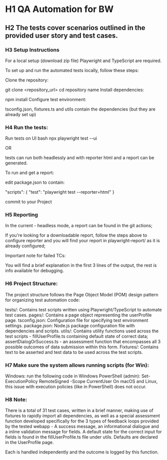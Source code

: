 # H1 QA Automation for BW

## H2 The tests cover scenarios outlined in the provided user story and test cases.

### H3 Setup Instructions

For a local setup (download zip file) Playwright and TypeScript are required.

To set up and run the automated tests locally, follow these steps:

Clone the repository:

git clone <repository_url>
cd repository name
Install dependencies:

npm install
Configure test environment:

tsconfig.json, fixtures.ts and utils contain the dependencies (but they are already set up)

### H4 Run the tests:

Run tests on UI bash npx playwright test --ui 

OR 

tests can run both headlessly and with reporter html and a report can be generated.

To run and get a report:

edit package.json to contain:

"scripts": {
  "test": "playwright test --reporter=html"
}

commit to your Project

### H5 Reporting

In the current - headless mode, a report can be found in the git actions;

If you're looking for a downloadable report, follow the steps above to configure reporter and you will find your report in playwright-report/ as it is already configured;

Important note for failed TCs:

You will find a brief explanation in the first 3 lines of the output, the rest is info available for debugging.

### H6 Project Structure:

The project structure follows the Page Object Model (POM) design pattern for organizing test automation code:

tests/: Contains test scripts written using Playwright/TypeScript to automate test cases.
pages/: Contains a page object representing the userProfile page.
tsconfig.json: Configuration file for specifying test environment settings.
package.json: Node.js package configuration file with dependencies and scripts.
utils/: Contains utility functions used across the test scripts - fillUserProfile.ts containing default state of correct data; assertDialogOrSuccess.ts - an assessment function that encompasses all 3 possible outcomes of data submission within this form.
Fixtures/: Contains text to be asserted and test data to be used across the test scripts.

### H7 Make sure the system allows running scripts (for Win):
Windows: run the following code in Windows PowerShell (admin): Set-ExecutionPolicy RemoteSigned -Scope CurrentUser
On macOS and Linux, this issue with execution policies (like in PowerShell) does not occur.

### H8 Note:

There is a total of 31 test cases, written in a brief manner, making use of fixtures to rapidly import all dependencies, as well as a special assessment function developed specifically for the 3 types of feedback loops provided by the tested webapp - A success message, an informational dialogue and a inline validation message for fields.
A default state for the correct input for fields is found in the fillUserProfile.ts file under utils. Defaults are declared in the UserProfile page.

Each is handled independently and the outcome is logged by this function.

